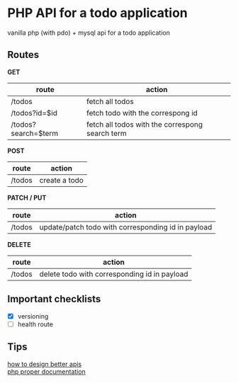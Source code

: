 # PHP API for a todo application

vanilla php (with pdo) + mysql api for a todo application

## Routes

**GET**

| route               | action                                          |
| ------------------- | ----------------------------------------------- |
| /todos              | fetch all todos                                 |
| /todos?id=$id       | fetch todo with the correspong id               |
| /todos?search=$term | fetch all todos with the correspong search term |

**POST**

| route  | action        |
| ------ | ------------- |
| /todos | create a todo |

**PATCH / PUT**

| route  | action                                             |
| ------ | -------------------------------------------------- |
| /todos | update/patch todo with corresponding id in payload |

**DELETE**

| route  | action                                       |
| ------ | -------------------------------------------- |
| /todos | delete todo with corresponding id in payload |

## Important checklists

- [x] versioning
- [ ] health route

## Tips

[how to design better apis](https://r.bluethl.net/how-to-design-better-apis)  
[php proper documentation](https://flaviocopes.com/php-proper-documentation/)
